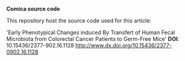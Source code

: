 **Comica source code**

This repository host the source code used for this article:

 'Early Phenotypical Changes induced By Transfert of Human Fecal Microbiota from Colorectal Cancer Patients to Germ-Free Mice' **DOI**: 10.15436/2377-902.16.1128
 http://www.dx.doi.org/10.15436/2377-0902.16.1128

